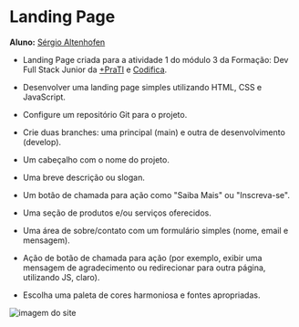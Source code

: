 # Landing Page

**Aluno:** [Sérgio Altenhofen](https://github.com/Sergioalten)

- Landing Page criada para a atividade 1 do módulo 3 da Formação: Dev Full Stack Junior da [+PraTI](https://www.maisprati.com.br/) e [Codifica](https://www.codificaedu.com.br/).

- Desenvolver uma landing page simples utilizando HTML, CSS e JavaScript.

- Configure um repositório Git para o projeto.
- Crie duas branches: uma principal (main) e outra de desenvolvimento (develop).
- Um cabeçalho com o nome do projeto.
- Uma breve descrição ou slogan.
- Um botão de chamada para ação como "Saiba Mais" ou "Inscreva-se".
- Uma seção de produtos e/ou serviços oferecidos.
- Uma área de sobre/contato com um formulário simples (nome, email e mensagem).
- Ação de botão de chamada para ação (por exemplo, exibir uma mensagem de agradecimento ou redirecionar para outra página, utilizando JS, claro).
- Escolha uma paleta de cores harmoniosa e fontes apropriadas.

![imagem do site]()
